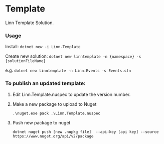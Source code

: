 # Template

Linn Template Solution. 

### Usage

Install: `dotnet new -i Linn.Template`

Create new solution: `dotnet new linntemplate -n {namespace} -s {solutionFileName}` 

e.g. `dotnet new linntemplate -n Linn.Events -s Events.sln`

### To publish an updated template:

1) Edit Linn.Template.nuspec to update the version number.
2) Make a new package to upload to Nuget  

     `.\nuget.exe pack .\Linn.Template.nuspec`
3) Push new package to nuget
     
     `dotnet nuget push [new .nupkg file]  --api-key [api key] --source https://www.nuget.org/api/v2/package`
